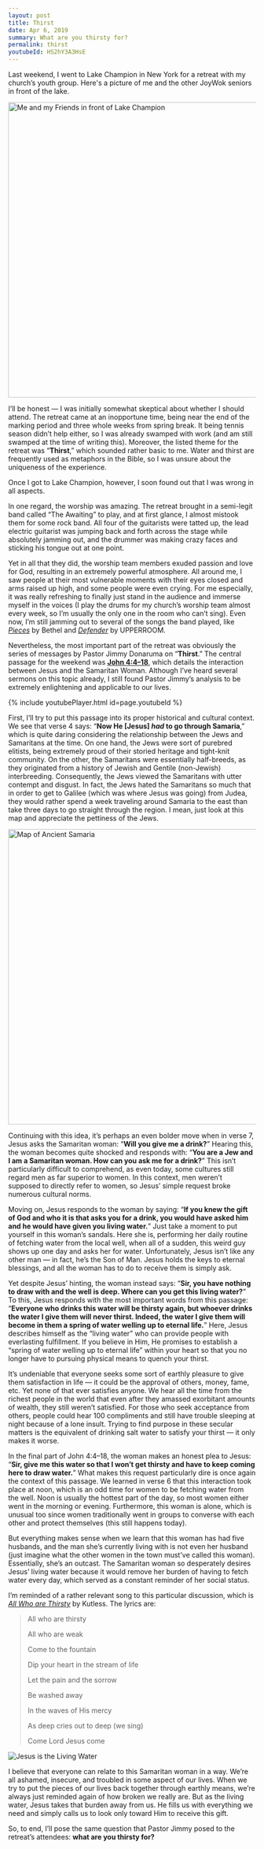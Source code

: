 ```yaml
---
layout: post
title: Thirst
date: Apr 6, 2019
summary: What are you thirsty for?
permalink: thirst
youtubeId: HS2hY3A3HsE
---
```


Last weekend, I went to Lake Champion in New York for a retreat with my church’s youth group. Here's a picture of me and the other JoyWok seniors in front of the lake.

<img alt="Me and my Friends in front of Lake Champion" src="../../img/lake_champion.jpg" width="600">

I’ll be honest — I was initially somewhat skeptical about whether I should attend. The retreat came at an inopportune time, being near the end of the marking period and three whole weeks from spring break. It being tennis season didn’t help either, so I was already swamped with work (and am still swamped at the time of writing this). Moreover, the listed theme for the retreat was “**Thirst**,” which sounded rather basic to me. Water and thirst are frequently used as metaphors in the Bible, so I was unsure about the uniqueness of the experience.

Once I got to Lake Champion, however, I soon found out that I was wrong in all aspects.

In one regard, the worship was amazing. The retreat brought in a semi-legit band called “The Awaiting” to play, and at first glance, I almost mistook them for some rock band. All four of the guitarists were tatted up, the lead electric guitarist was jumping back and forth across the stage while absolutely jamming out, and the drummer was making crazy faces and sticking his tongue out at one point.

Yet in all that they did, the worship team members exuded passion and love for God, resulting in an extremely powerful atmosphere. All around me, I saw people at their most vulnerable moments with their eyes closed and arms raised up high, and some people were even crying. For me especially, it was really refreshing to finally just stand in the audience and immerse myself in the voices (I play the drums for my church’s worship team almost every week, so I’m usually the only one in the room who can’t sing). Even now, I’m still jamming out to several of the songs the band played, like *[Pieces](https://www.youtube.com/watch?v=fI9aqfmVmPc)* by Bethel and *[Defender](https://www.youtube.com/watch?v=Za-yGR3sbNw)* by UPPERROOM.

Nevertheless, the most important part of the retreat was obviously the series of messages by Pastor Jimmy Donaruma on “**Thirst**.” The central passage for the weekend was **[John 4:4–18](https://www.biblegateway.com/passage/?search=John+4%3A1-42&version=NIV)**, which details the interaction between Jesus and the Samaritan Woman. Although I’ve heard several sermons on this topic already, I still found Pastor Jimmy’s analysis to be extremely enlightening and applicable to our lives.

{% include youtubePlayer.html id=page.youtubeId %}

First, I’ll try to put this passage into its proper historical and cultural context. We see that verse 4 says: “**Now He [Jesus] *had* to go through Samaria**,” which is quite daring considering the relationship between the Jews and Samaritans at the time. On one hand, the Jews were sort of purebred elitists, being extremely proud of their storied heritage and tight-knit community. On the other, the Samaritans were essentially half-breeds, as they originated from a history of Jewish and Gentile (non-Jewish) interbreeding. Consequently, the Jews viewed the Samaritans with utter contempt and disgust. In fact, the Jews hated the Samaritans so much that in order to get to Galilee (which was where Jesus was going) from Judea, they would rather spend a week traveling around Samaria to the east than take three days to go straight through the region. I mean, just look at this map and appreciate the pettiness of the Jews.

<img alt="Map of Ancient Samaria" src="../../img/ancient_samaria.png" width="600">

Continuing with this idea, it’s perhaps an even bolder move when in verse 7, Jesus asks the Samaritan woman: “**Will you give me a drink?**” Hearing this, the woman becomes quite shocked and responds with: “**You are a Jew and I am a Samaritan woman. How can you ask me for a drink?**” This isn’t particularly difficult to comprehend, as even today, some cultures still regard men as far superior to women. In this context, men weren’t supposed to directly refer to women, so Jesus’ simple request broke numerous cultural norms.

Moving on, Jesus responds to the woman by saying: “**If you knew the gift of God and who it is that asks you for a drink, you would have asked him and he would have given you living water.**” Just take a moment to put yourself in this woman’s sandals. Here she is, performing her daily routine of fetching water from the local well, when all of a sudden, this weird guy shows up one day and asks her for water. Unfortunately, Jesus isn’t like any other man — in fact, he’s the Son of Man. Jesus holds the keys to eternal blessings, and all the woman has to do to receive them is simply ask.

Yet despite Jesus’ hinting, the woman instead says: “**Sir, you have nothing to draw with and the well is deep. Where can you get this living water?**” To this, Jesus responds with the most important words from this passage: “**Everyone who drinks this water will be thirsty again, but whoever drinks the water I give them will never thirst. Indeed, the water I give them will become in them a spring of water welling up to eternal life.**” Here, Jesus describes himself as the “living water” who can provide people with everlasting fulfillment. If you believe in Him, He promises to establish a “spring of water welling up to eternal life” within your heart so that you no longer have to pursuing physical means to quench your thirst.

It’s undeniable that everyone seeks some sort of earthly pleasure to give them satisfaction in life — it could be the approval of others, money, fame, etc. Yet none of that ever satisfies anyone. We hear all the time from the richest people in the world that even after they amassed exorbitant amounts of wealth, they still weren’t satisfied. For those who seek acceptance from others, people could hear 100 compliments and still have trouble sleeping at night because of a lone insult. Trying to find purpose in these secular matters is the equivalent of drinking salt water to satisfy your thirst — it only makes it worse.

In the final part of John 4:4–18, the woman makes an honest plea to Jesus: “**Sir, give me this water so that I won’t get thirsty and have to keep coming here to draw water.**” What makes this request particularly dire is once again the context of this passage. We learned in verse 6 that this interaction took place at noon, which is an odd time for women to be fetching water from the well. Noon is usually the hottest part of the day, so most women either went in the morning or evening. Furthermore, this woman is alone, which is unusual too since women traditionally went in groups to converse with each other and protect themselves (this still happens today).

But everything makes sense when we learn that this woman has had five husbands, and the man she’s currently living with is not even her husband (just imagine what the other women in the town must’ve called this woman). Essentially, she’s an outcast. The Samaritan woman so desperately desires Jesus’ living water because it would remove her burden of having to fetch water every day, which served as a constant reminder of her social status.

I’m reminded of a rather relevant song to this particular discussion, which is *[All Who are Thirsty](https://www.youtube.com/watch?v=oCwDtSFMjdw)* by Kutless. The lyrics are:

> All who are thirsty
>
> All who are weak
>
> Come to the fountain
>
> Dip your heart in the stream of life
>
> Let the pain and the sorrow
>
> Be washed away
>
> In the waves of His mercy
>
> As deep cries out to deep (we sing)
>
> Come Lord Jesus come

<img alt="Jesus is the Living Water" src="../../img/jesus_water.jpg" style="max-height: 500px">

I believe that everyone can relate to this Samaritan woman in a way. We’re all ashamed, insecure, and troubled in some aspect of our lives. When we try to put the pieces of our lives back together through earthly means, we’re always just reminded again of how broken we really are. But as the living water, Jesus takes that burden away from us. He fills us with everything we need and simply calls us to look only toward Him to receive this gift.

So, to end, I’ll pose the same question that Pastor Jimmy posed to the retreat’s attendees: **what are you thirsty for?**
